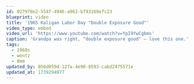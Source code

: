```yaml
---
id: 027978e2-554f-4946-a963-bf93160efc23
blueprint: video
title: '1965 Kaligan Labor Day "Double Exposure Good"'
video_type: embed
video_url: 'https://www.youtube.com/watch?v=YpI9YwCgbms'
caption: 'Grandpa was right, "double exposure good" — love this one.'
tags:
  - 1960s
  - wentz
  - 8mm
updated_by: 856d059d-127a-4e90-8593-cabd2475571e
updated_at: 1739294977
---
```

